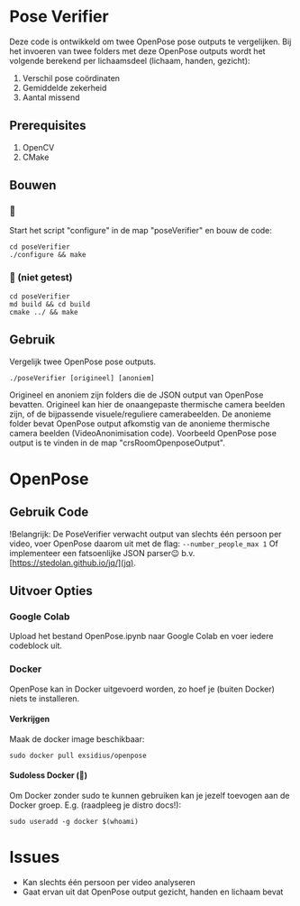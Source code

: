 # Pose Verifier
Deze code is ontwikkeld om twee OpenPose pose outputs te vergelijken. Bij het invoeren van twee folders met deze OpenPose outputs wordt het volgende berekend per lichaamsdeel (lichaam, handen, gezicht):
1. Verschil pose coördinaten
2. Gemiddelde zekerheid
3. Aantal missend
## Prerequisites
1. OpenCV
2. CMake
## Bouwen
### 
Start het script "configure" in de map "poseVerifier" en bouw de code:
```
cd poseVerifier
./configure && make
```
###  (niet getest)
```
cd poseVerifier
md build && cd build
cmake ../ && make
```
## Gebruik
Vergelijk twee OpenPose pose outputs.
```
./poseVerifier [origineel] [anoniem]
```
Origineel en anoniem zijn folders die de JSON output van OpenPose bevatten. Origineel kan hier de onaangepaste thermische camera beelden zijn, of de bijpassende visuele/reguliere camerabeelden. De anonieme folder bevat OpenPose output afkomstig van de anonieme thermische camera beelden (VideoAnonimisation code).
Voorbeeld OpenPose pose output is te vinden in de map "crsRoomOpenposeOutput".

# OpenPose
## Gebruik Code
!Belangrijk: De PoseVerifier verwacht output van slechts één persoon per video, voer OpenPose daarom uit met de flag: `--number_people_max 1`
Of implementeer een fatsoenlijke JSON parser😉 b.v. [https://stedolan.github.io/jq/](jq).
## Uitvoer Opties
### Google Colab
Upload het bestand OpenPose.ipynb naar Google Colab en voer iedere codeblock uit.
### Docker
OpenPose kan in Docker uitgevoerd worden, zo hoef je (buiten Docker) niets te installeren.
#### Verkrijgen
Maak de docker image beschikbaar:
```
sudo docker pull exsidius/openpose
```
#### Sudoless Docker ()
Om Docker zonder sudo te kunnen gebruiken kan je jezelf toevogen aan de Docker groep. E.g. (raadpleeg je distro docs!):
```
sudo useradd -g docker $(whoami)
```

# Issues
* Kan slechts één persoon per video analyseren
* Gaat ervan uit dat OpenPose output gezicht, handen en lichaam bevat
